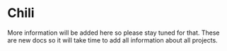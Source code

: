 # Chili

More information will be added here so please stay tuned for that. These are new docs so it will take time to add all information about all projects.
